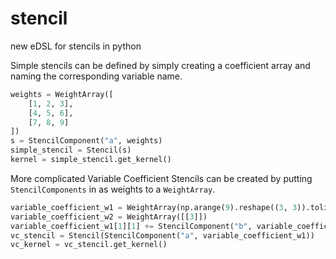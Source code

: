 # stencil
new eDSL for stencils in python

Simple stencils can be defined by simply creating a coefficient array and naming the corresponding variable name.

```python
weights = WeightArray([
    [1, 2, 3],
    [4, 5, 6],
    [7, 8, 9]
])
s = StencilComponent("a", weights)
simple_stencil = Stencil(s)
kernel = simple_stencil.get_kernel()
```

More complicated Variable Coefficient Stencils can be created by putting `StencilComponents` in as weights to a `WeightArray`.

```python
variable_coefficient_w1 = WeightArray(np.arange(9).reshape((3, 3)).tolist())
variable_coefficient_w2 = WeightArray([[3]])
variable_coefficient_w1[1][1] += StencilComponent("b", variable_coefficient_w2)
vc_stencil = Stencil(StencilComponent("a", variable_coefficient_w1))
vc_kernel = vc_stencil.get_kernel()
```
